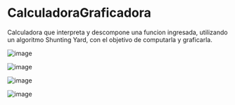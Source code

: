 # CalculadoraGraficadora
Calculadora que interpreta y descompone una funcion ingresada, utilizando un algoritmo Shunting Yard, con el objetivo de computarla y graficarla.

![image](https://user-images.githubusercontent.com/71310857/149805277-b4cb7c42-3db6-48f4-8d5c-83e1dcb51a5c.png)

![image](https://user-images.githubusercontent.com/71310857/149805393-6572ab10-181a-4bbb-88c8-44fb8f34a166.png)

![image](https://user-images.githubusercontent.com/71310857/149805581-baed71d2-54f7-41b5-92e1-9b8878632867.png)

![image](https://user-images.githubusercontent.com/71310857/149805660-05581bc1-29c2-4e54-ab50-ebd03f41078d.png)
